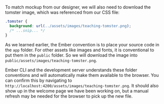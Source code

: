 To match mockup from our designer, we will also need to download the
tomster image, which was referenced from our CSS file:

```css
.tomster {
  background: url(../assets/images/teaching-tomster.png);
  /* ...snip... */
}
```

As we learned earlier, the Ember convention is to place your source code
in the `app` folder. For other assets like images and fonts, it is
conventional to put them in the `public` folder. So we will download the
image into `public/assets/images/teaching-tomster.png`.

Ember CLI and the development server understands these folder
conventions and will automatically make them available to the browser.
You can confirm this by navigating to
`http://localhost:4200/assets/images/teaching-tomster.png`. It should
also show up in the welcome page we have been working on, but a manual
refresh may be needed for the browser to pick up the new file.
